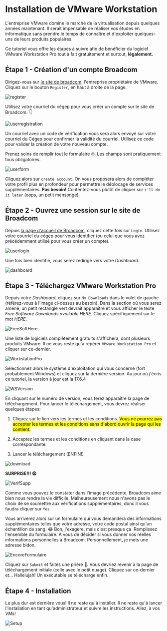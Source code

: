 # Installation de VMware Workstation

L'entreprise VMware domine le marché de la virtualisation depuis quelques années maintenant. Il serait impensable de réaliser vos études en informatique sans prendre le temps de connaître et d'exploiter quelques-uns de leurs produits populaires.

Ce tutoriel vous offre les étapes à suivre afin de bénéficier du logiciel VMware Workstation Pro tout à fait gratuitement et surtout, **légalement.**

## Étape 1 - Création d'un compte Broadcom

Dirigez-vous sur [le site de broadcom](https://support.broadcom.com/), l'entreprise propriétaire de VMware. Cliquez sur le bouton `Register`, en haut à droite de la page.

![register](../Assets/Workstation/register.png)

Utilisez votre courriel du cégep pour vous créer un compte sur le site de Broadcom. 👇

![userregistration](../Assets/Workstation/userregistration.png)

Un courriel avec un code de vérification vous sera alors envoyé sur votre courriel du Cégep pour confirmer la validité du courriel. Utilisez ce code pour valider la création de votre nouveau compte.

Prenez soins de remplir tout le formulaire 🙄. Les champs sont pratiquement tous obligatoires.

![userform](../Assets/Workstation/userform.png)

Cliquez alors sur `create account`. On vous proposera alors de compléter votre profil plus en profondeur pour permettre le déblocage de services supplémentaires. **Pas besoin!** Contentez-vous plutôt de cliquer sur `i'll do it later` (oops, un petit mensonge).

## Étape 2 - Ouvrez une session sur le site de Broadcom

Depuis [la page d'accueil de Broadcom](https://support.broadcom.com/), cliquez cette fois sur `Login`. Utilisez votre courriel du cégep pour vous identifier (ou celui que vous avez précédemment utilisé pour vous créer un compte).

![userlogin](../Assets/Workstation/userlogin.png)

Une fois bien identifié, vous serez redirigé vers votre *Dashboard*.

![dashboard](../Assets/Workstation/dashboard.png)

## Étape 3 - Téléchargez VMware Workstation Pro

Depuis votre *Dashboard*, cliquez sur `My Downloads` dans le volet de gauche (référez-vous à l'image ci-dessus au besoin). Dans la section où vous serez amené, un petit rectangle vert devrait apparaître et vous afficher le texte *Free Software Downloads available HERE*. Cliquez spécifiquement sur le mot *HERE*.

![FreeSoftHere](../Assets/Workstation/FreeSoftHere.png)

Une liste de logiciels complètement gratuits s'affichera, dont plusieurs produits VMware. Il ne vous reste qu'à repérer `VMware Workstation Pro` et cliquer sur ce-dernier.

![WorkstationPro](../Assets/Workstation/WorkstationPro.png)

Sélectionnez alors le système d'exploitation qui vous concerne (fort probablement Windows) et cliquez sur la dernière version. Au jour où j'écris ce tutoriel, la version à jour est la 17.6.4

![WSVersion](../Assets/Workstation/WSVersion.png)

En cliquant sur le numéro de version, vous ferez apparaître la page de téléchargement. Pour lancer le téléchargement, vous devrez réaliser quelques étapes:

1. Cliquez sur le lien vers les termes et les conditions. <mark>Vous ne pourrez pas accepter les termes et les conditions sans d'abord ouvrir la page qui les contient.</mark>

2. Acceptez les termes et les conditions en cliquant dans la case correspondante.

3. Lancer le téléchargement (ENFIN!)

![download](../Assets/Workstation/Download.png)

**SURPRISE!!! 😫**

![VerifSupp](../Assets/Workstation/VerifSupp.png)

Comme vous pouvez le constater dans l'image précédente, Broadcom aime bien nous rendre la vie difficile. Malheureusement nous n'avons pas le choix de se soumettre aux vérifications supplémentaires, donc il vous faudra cliquer sur `Yes`. 

Vous arriverez alors sur un formulaire qui vous demandera des informations supplémentaires telles que votre adresse, votre code postal ainsi qu'un échantillon de sang. 😂 Bon, j'exagère, mais c'est presque ça. Remplissez l'ensemble du formulaire. À vous de décider si vous donner vos réelles informations personnelles à Broadcom. Personnellement, je mets une adresse bidon.

![EncoreFormulaire](../Assets/Workstation/EncoreUnFormulaire.png)

Cliquez sur `Submit` et faites une prière 🙏. Vous devriez revenir à la page de téléchargement initiale (celle avec le petit nuage). Cliquez sur ce-dernier et... Hallelujah! Un exécutable se télécharge enfin.

## Étape 4 - Installation

Le plus dur est dernière vous! Il ne reste qu'à installer. Il ne reste qu'à lancer l'installation en tant qu'administrateur et suivre les instructions. Allez, à vos *VMs*!

![Setup](../Assets/Workstation/Setup.png)